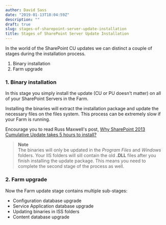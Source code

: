 ```yaml
---
author: David Sass
date: "2019-01-13T18:04:59Z"
description: ""
draft: true
slug: stages-of-sharepoint-server-update-installation
title: Stages of SharePoint Server Update Installation
---
```



In the world of the SharePoint CU updates we can distinct a couple of stages during the installation process.

1. Binary installation
2. Farm upgrade

### 1. Binary installation
In this stage you simply install the update (CU or PU doesn't matter) on all of your SharePoint Servers in the Farm.

Installing the binaries will extract the installation package and update the necessary files on the files system. This process can be extremely slow if your Farm is running.

Encourage you to read Russ Maxwell's post, [Why SharePoint 2013 Cumulative Update takes 5 hours to install?](https://blogs.msdn.microsoft.com/russmax/2013/04/01/why-sharepoint-2013-cumulative-update-takes-5-hours-to-install/)

> **Note**  
> The binaries will only be updated in the *Program Files* and *Windows* folders. Your IIS folders will sill contain the old **.DLL** files after you finish installing the update package. This means you need to complete the second stage of the process as well.

### 2. Farm upgrade
Now the Farm update stage contains multiple sub-stages:

* Configuration database upgrade
* Service Application database upgrade
* Updating binaries in ISS folders
* Content database upgrade



